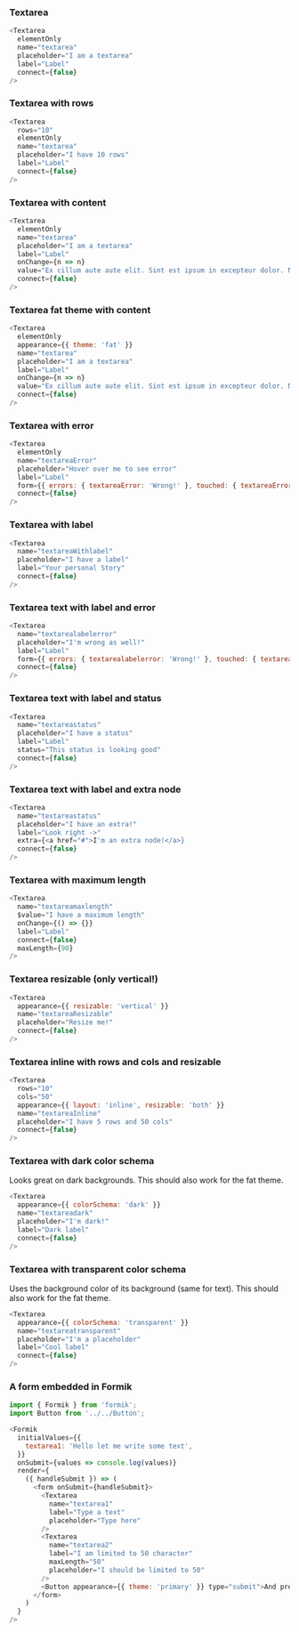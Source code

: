 ### Textarea

```js
<Textarea
  elementOnly
  name="textarea"
  placeholder="I am a textarea"
  label="Label"
  connect={false}
/>
```

### Textarea with rows

```js
<Textarea
  rows="10"
  elementOnly
  name="textarea"
  placeholder="I have 10 rows"
  label="Label"
  connect={false}
/>
```

### Textarea with content

```js
<Textarea
  elementOnly
  name="textarea"
  placeholder="I am a textarea"
  label="Label"
  onChange={n => n}
  value="Ex cillum aute aute elit. Sint est ipsum in excepteur dolor. Non veniam sint do nulla exercitation amet aliquip ex officia. Exercitation minim non ad anim velit minim nisi eiusmod laboris do sit cupidatat sit. Officia do esse culpa amet aliqua aute enim fugiat deserunt dolor cupidatat esse nulla cillum. Est est voluptate Lorem aute laboris anim."
  connect={false}
/>
```


### Textarea fat theme with content

```js
<Textarea
  elementOnly
  appearance={{ theme: 'fat' }}
  name="textarea"
  placeholder="I am a textarea"
  label="Label"
  onChange={n => n}
  value="Ex cillum aute aute elit. Sint est ipsum in excepteur dolor. Non veniam sint do nulla exercitation amet aliquip ex officia. Exercitation minim non ad anim velit minim nisi eiusmod laboris do sit cupidatat sit. Officia do esse culpa amet aliqua aute enim fugiat deserunt dolor cupidatat esse nulla cillum. Est est voluptate Lorem aute laboris anim."
  connect={false}
/>
```

### Textarea with error

```js
<Textarea
  elementOnly
  name="textareaError"
  placeholder="Hover over me to see error"
  label="Label"
  form={{ errors: { textareaError: 'Wrong!' }, touched: { textareaError: true }}}
  connect={false}
/>
```

### Textarea with label

```js
<Textarea
  name="textareaWithlabel"
  placeholder="I have a label"
  label="Your personal Story"
  connect={false}
/>
```

### Textarea text with label and error

```js
<Textarea
  name="textarealabelerror"
  placeholder="I'm wrong as well!"
  label="Label"
  form={{ errors: { textarealabelerror: 'Wrong!' }, touched: { textarealabelerror: true }}}
  connect={false}
/>
```

### Textarea text with label and status

```js
<Textarea
  name="textareastatus"
  placeholder="I have a status"
  label="Label"
  status="This status is looking good"
  connect={false}
/>
```

### Textarea text with label and extra node

```js
<Textarea
  name="textareastatus"
  placeholder="I have an extra!"
  label="Look right ->"
  extra={<a href="#">I'm an extra node!</a>}
  connect={false}
/>
```

### Textarea with maximum length

```js
<Textarea
  name="textareamaxlength"
  $value="I have a maximum length"
  onChange={() => {}}
  label="Label"
  connect={false}
  maxLength={90}
/>
```

### Textarea resizable (only vertical!)

```js
<Textarea
  appearance={{ resizable: 'vertical' }}
  name="textareaResizable"
  placeholder="Resize me!"
  connect={false}
/>
```


### Textarea inline with rows and cols and resizable

```js
<Textarea
  rows="10"
  cols="50"
  appearance={{ layout: 'inline', resizable: 'both' }}
  name="textareaInline"
  placeholder="I have 5 rows and 50 cols"
  connect={false}
/>
```


### Textarea with dark color schema

Looks great on dark backgrounds. This should also work for the fat theme.

```js
<Textarea
  appearance={{ colorSchema: 'dark' }}
  name="textareadark"
  placeholder="I'm dark!"
  label="Dark label"
  connect={false}
/>
```

### Textarea with transparent color schema

Uses the background color of its background (same for text). This should also work for the fat theme.

```js
<Textarea
  appearance={{ colorSchema: 'transparent' }}
  name="textareatransparent"
  placeholder="I'm a placeholder"
  label="Cool label"
  connect={false}
/>
```


### A form embedded in Formik

```js
import { Formik } from 'formik';
import Button from '../../Button';

<Formik
  initialValues={{
    textarea1: 'Hello let me write some text',
  }}
  onSubmit={values => console.log(values)}
  render={
    ({ handleSubmit }) => (
      <form onSubmit={handleSubmit}>
        <Textarea
          name="textarea1"
          label="Type a text"
          placeholder="Type here"
        />
        <Textarea
          name="textarea2"
          label="I am limited to 50 character"
          maxLength="50"
          placeholder="I should be limited to 50"
        />
        <Button appearance={{ theme: 'primary' }} type="submit">And press me</Button>
      </form>
    )
  }
/>
```
